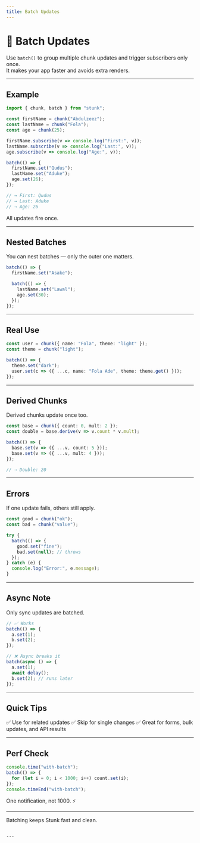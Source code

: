 ```yaml
---
title: Batch Updates
---
```


# 🚀 Batch Updates

Use `batch()` to group multiple chunk updates and trigger subscribers only once.  
It makes your app faster and avoids extra renders.

---

## Example

```ts
import { chunk, batch } from "stunk";

const firstName = chunk("Abdulzeez");
const lastName = chunk("Fola");
const age = chunk(25);

firstName.subscribe(v => console.log("First:", v));
lastName.subscribe(v => console.log("Last:", v));
age.subscribe(v => console.log("Age:", v));

batch(() => {
  firstName.set("Qudus");
  lastName.set("Aduke");
  age.set(26);
});

// → First: Qudus
// → Last: Aduke
// → Age: 26
````

All updates fire once.

---

## Nested Batches

You can nest batches — only the outer one matters.

```ts
batch(() => {
  firstName.set("Asake");

  batch(() => {
    lastName.set("Lawal");
    age.set(30);
  });
});
```

---

## Real Use

```ts
const user = chunk({ name: "Fola", theme: "light" });
const theme = chunk("light");

batch(() => {
  theme.set("dark");
  user.set(c => ({ ...c, name: "Fola Ade", theme: theme.get() }));
});
```

---

## Derived Chunks

Derived chunks update once too.

```ts
const base = chunk({ count: 0, mult: 2 });
const double = base.derive(v => v.count * v.mult);

batch(() => {
  base.set(v => ({ ...v, count: 5 }));
  base.set(v => ({ ...v, mult: 4 }));
});

// → Double: 20
```

---

## Errors

If one update fails, others still apply.

```ts
const good = chunk("ok");
const bad = chunk("value");

try {
  batch(() => {
    good.set("fine");
    bad.set(null); // throws
  });
} catch (e) {
  console.log("Error:", e.message);
}
```

---

## Async Note

Only sync updates are batched.

```ts
// ✅ Works
batch(() => {
  a.set(1);
  b.set(2);
});

// ❌ Async breaks it
batch(async () => {
  a.set(1);
  await delay();
  b.set(2); // runs later
});
```

---

## Quick Tips

✅ Use for related updates
✅ Skip for single changes
✅ Great for forms, bulk updates, and API results

---

## Perf Check

```ts
console.time("with-batch");
batch(() => {
  for (let i = 0; i < 1000; i++) count.set(i);
});
console.timeEnd("with-batch");
```

One notification, not 1000. ⚡

---

Batching keeps Stunk fast and clean.

```

---
